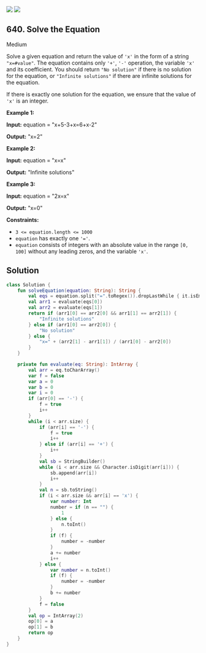 [![](https://img.shields.io/github/stars/javadev/LeetCode-in-Kotlin?label=Stars&style=flat-square)](https://github.com/javadev/LeetCode-in-Kotlin)
[![](https://img.shields.io/github/forks/javadev/LeetCode-in-Kotlin?label=Fork%20me%20on%20GitHub%20&style=flat-square)](https://github.com/javadev/LeetCode-in-Kotlin/fork)

## 640\. Solve the Equation

Medium

Solve a given equation and return the value of `'x'` in the form of a string `"x=#value"`. The equation contains only `'+'`, `'-'` operation, the variable `'x'` and its coefficient. You should return `"No solution"` if there is no solution for the equation, or `"Infinite solutions"` if there are infinite solutions for the equation.

If there is exactly one solution for the equation, we ensure that the value of `'x'` is an integer.

**Example 1:**

**Input:** equation = "x+5-3+x=6+x-2"

**Output:** "x=2"

**Example 2:**

**Input:** equation = "x=x"

**Output:** "Infinite solutions"

**Example 3:**

**Input:** equation = "2x=x"

**Output:** "x=0"

**Constraints:**

*   `3 <= equation.length <= 1000`
*   `equation` has exactly one `'='`.
*   `equation` consists of integers with an absolute value in the range `[0, 100]` without any leading zeros, and the variable `'x'`.

## Solution

```kotlin
class Solution {
    fun solveEquation(equation: String): String {
        val eqs = equation.split("=".toRegex()).dropLastWhile { it.isEmpty() }.toTypedArray()
        val arr1 = evaluate(eqs[0])
        val arr2 = evaluate(eqs[1])
        return if (arr1[0] == arr2[0] && arr1[1] == arr2[1]) {
            "Infinite solutions"
        } else if (arr1[0] == arr2[0]) {
            "No solution"
        } else {
            "x=" + (arr2[1] - arr1[1]) / (arr1[0] - arr2[0])
        }
    }

    private fun evaluate(eq: String): IntArray {
        val arr = eq.toCharArray()
        var f = false
        var a = 0
        var b = 0
        var i = 0
        if (arr[0] == '-') {
            f = true
            i++
        }
        while (i < arr.size) {
            if (arr[i] == '-') {
                f = true
                i++
            } else if (arr[i] == '+') {
                i++
            }
            val sb = StringBuilder()
            while (i < arr.size && Character.isDigit(arr[i])) {
                sb.append(arr[i])
                i++
            }
            val n = sb.toString()
            if (i < arr.size && arr[i] == 'x') {
                var number: Int
                number = if (n == "") {
                    1
                } else {
                    n.toInt()
                }
                if (f) {
                    number = -number
                }
                a += number
                i++
            } else {
                var number = n.toInt()
                if (f) {
                    number = -number
                }
                b += number
            }
            f = false
        }
        val op = IntArray(2)
        op[0] = a
        op[1] = b
        return op
    }
}
```